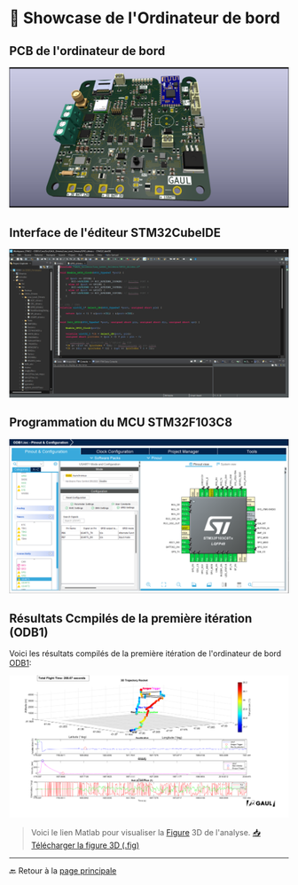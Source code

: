 # 🚀 **Showcase de l'Ordinateur de bord**

## **PCB de l'ordinateur de bord**
![ODB1](./Showcase/ODB1_PCB.png)

## **Interface de l'éditeur STM32CubeIDE**
![Interface](./Showcase/STM32_CubeIDE_interface.png)

## **Programmation du MCU STM32F103C8**
![Programmation du MCU](./Showcase/STM32_CubeIDE_MCU.png)

## **Résultats Ccmpilés de la première itération (ODB1)**
Voici les résultats compilés de la première itération de l'ordinateur de bord [ODB1](https://github.com/GAULAvionique2023-2024/ODB1_Firmware):

![Analyse](./Showcase/Rocket_Flight_Analysis.png)

> Voici le lien Matlab pour visualiser la [Figure](./Showcase/ODB1_Data.fig) 3D de l'analyse. <a href="./Showcase/ODB1_Data.fig" download="ODB1_Data.fig">📥 Télécharger la figure 3D (.fig)</a>

---

🔙 Retour à la [page principale](../../README.md)
